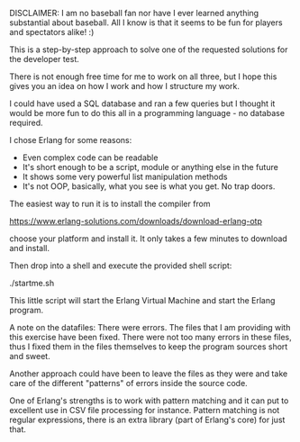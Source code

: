 DISCLAIMER: I am no baseball fan nor have I ever learned anything substantial
about baseball.  All I know is that it seems to be fun for players
and spectators alike! :)

This is a step-by-step approach to solve one of the requested solutions for
the developer test.

There is not enough free time for me to work on all three,
but I hope this gives you an idea on how I work and how I structure my work.

I could have used a SQL database and ran a few queries but I thought it would
be more fun to do this all in a programming language - no database required.

I chose Erlang for some reasons:
  * Even complex code can be readable
  * It's short enough to be a script, module or anything else in the future
  * It shows some very powerful list manipulation methods
  * It's not OOP, basically, what you see is what you get. No trap doors.

The easiest way to run it is to install the compiler from

  https://www.erlang-solutions.com/downloads/download-erlang-otp

choose your platform and install it.  It only takes a few minutes
to download and install.

Then drop into a shell and execute the provided shell script:

  ./startme.sh

This little script will start the Erlang Virtual Machine and start the
Erlang program.

A note on the datafiles:
There were errors.  The files that I am providing with this exercise have
been fixed.  There were not too many errors in these files, thus I fixed
them in the files themselves to keep the program sources short and sweet.

Another approach could have been to leave the files as they were and take
care of the different "patterns" of errors inside the source code.

One of Erlang's strengths is to work with pattern matching and it can put to
excellent use in CSV file processing for instance.  Pattern matching is not
regular expressions, there is an extra library (part of Erlang's core) for
just that.
